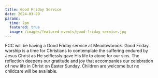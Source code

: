 ```yaml
---
title: Good Friday Service
date: 2024-03-29
params:
  time: 7pm
  featured: true
  image: /images/featured-events/good-friday-service.jpg
---
```


FCC will be having a Good Friday service at Meadowbrook. Good Friday worship is a time for Christians to contemplate the suffering endured by Jesus Christ as He selflessly gave His life to atone for our sins. The reflection deepens our gratitude and joy that accompanies our celebration of new life in Christ on Easter Sunday. Children are welcome but no childcare will be available.

<!--more-->
